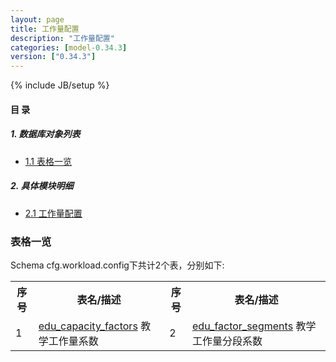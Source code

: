 ```yaml
---
layout: page
title: 工作量配置 
description: "工作量配置"
categories: [model-0.34.3]
version: ["0.34.3"]
---
```

{% include JB/setup %}

#### 目 录

##### 1. 数据库对象列表
  * [1.1 表格一览](index.html#表格一览)

##### 2. 具体模块明细
* [2.1 工作量配置](/model/cfg/workload.config/all.html)

### 表格一览
Schema cfg.workload.config下共计2个表，分别如下:

<table class="table table-bordered table-striped table-condensed">
  <tr>
    <th class="info_header text-center">序号</th>
    <th class="info_header">表名/描述</th>
    <th class="info_header text-center">序号</th>
    <th class="info_header">表名/描述</th>
  </tr>
  <tr>
    <td>1</td>
    <td><a href="/model/cfg/workload.config/all.html#表格-edu_capacity_factors-教学工作量系数">edu_capacity_factors</a> 教学工作量系数</td>
    <td>2</td>
    <td><a href="/model/cfg/workload.config/all.html#表格-edu_factor_segments-教学工作量分段系数">edu_factor_segments</a> 教学工作量分段系数</td>
  </tr>
</table>

